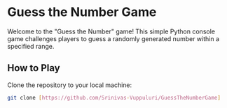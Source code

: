 # Guess the Number Game
Welcome to the "Guess the Number" game! This simple Python console game challenges players to guess a randomly generated number within a specified range.

## How to Play

Clone the repository to your local machine:

   ```bash
   git clone [https://github.com/Srinivas-Vuppuluri/GuessTheNumberGame]
